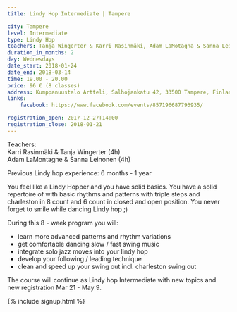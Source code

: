 ```yaml
---
title: Lindy Hop Intermediate | Tampere

city: Tampere
level: Intermediate
type: Lindy Hop
teachers: Tanja Wingerter & Karri Rasinmäki, Adam LaMotagna & Sanna Leinonen
duration_in_months: 2
day: Wednesdays
date_start: 2018-01-24
date_end: 2018-03-14
time: 19.00 - 20.00
price: 96 € (8 classes)
address: Kumppanuustalo Artteli, Salhojankatu 42, 33500 Tampere, Finland
links:
    facebook: https://www.facebook.com/events/857196687793935/

registration_open: 2017-12-27T14:00
registration_close: 2018-01-21
---
```


Teachers:  
Karri Rasinmäki & Tanja Wingerter (4h)  
Adam LaMontagne & Sanna Leinonen (4h)

Previous Lindy hop experience: 6 months - 1 year

You feel like a Lindy Hopper and you have solid basics.
You have a solid repertoire of with basic rhythms and patterns with triple steps and charleston in 8 count and 6 count in closed and open position. You never forget to smile while dancing Lindy hop ;)

During this 8 - week program you will:

- learn more advanced patterns and rhythm variations
- get comfortable dancing slow / fast swing music
- integrate solo jazz moves into your lindy hop
- develop your following / leading technique
- clean and speed up your swing out incl. charleston swing out

The course will continue as Lindy hop Intermediate with new topics and new registration Mar 21 - May 9.

{% include signup.html %}
